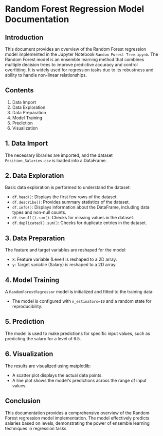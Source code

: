 # Random Forest Regression Model Documentation

## Introduction
This document provides an overview of the Random Forest regression model implemented in the Jupyter Notebook `Random Forest Tree.ipynb`. The Random Forest model is an ensemble learning method that combines multiple decision trees to improve predictive accuracy and control overfitting. It is widely used for regression tasks due to its robustness and ability to handle non-linear relationships.

## Contents
1. Data Import
2. Data Exploration
3. Data Preparation
4. Model Training
5. Prediction
6. Visualization

## 1. Data Import
The necessary libraries are imported, and the dataset `Position_Salaries.csv` is loaded into a DataFrame.

## 2. Data Exploration
Basic data exploration is performed to understand the dataset:
- `df.head()`: Displays the first few rows of the dataset.
- `df.describe()`: Provides summary statistics of the dataset.
- `df.info()`: Displays information about the DataFrame, including data types and non-null counts.
- `df.isnull().sum()`: Checks for missing values in the dataset.
- `df.duplicated().sum()`: Checks for duplicate entries in the dataset.

## 3. Data Preparation
The feature and target variables are reshaped for the model:
- `X`: Feature variable (Level) is reshaped to a 2D array.
- `y`: Target variable (Salary) is reshaped to a 2D array.

## 4. Model Training
A `RandomForestRegressor` model is initialized and fitted to the training data:
- The model is configured with `n_estimators=10` and a random state for reproducibility.

## 5. Prediction
The model is used to make predictions for specific input values, such as predicting the salary for a level of 6.5.

## 6. Visualization
The results are visualized using matplotlib:
- A scatter plot displays the actual data points.
- A line plot shows the model's predictions across the range of input values.

## Conclusion
This documentation provides a comprehensive overview of the Random Forest regression model implementation. The model effectively predicts salaries based on levels, demonstrating the power of ensemble learning techniques in regression tasks.
